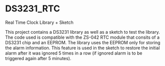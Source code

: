 # DS3231_RTC
Real Time Clock Library + Sketch

This project contains a DS3231 library as well as a sketch to test the library.
The code used is compatible with the ZS-042 RTC module that consits of a DS3231 chip
and an EEPROM.
The library uses the EEPROM only for storing the alarm information. This feature is used in
the sketch to restore the initial alarm after it was ignored 5 times in a row (if ignored alarm is to be triggered
again after 5 minutes).
